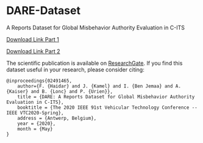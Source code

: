 # DARE-Dataset
A Reports Dataset for Global Misbehavior Authority Evaluation in C-ITS

[Download Link Part 1](https://bit.ly/3g7bD3a "DARE Dataset Part 1")

[Download Link Part 2](https://bit.ly/2YetvmN "DARE Dataset Part 2")

The scientific publication is available on [ResearchGate](https://www.researchgate.net/publication/340547388_DARE_A_Reports_Dataset_for_Global_Misbehavior_Authority_Evaluation_in_C-ITS). If you find this dataset useful in your research, please consider citing:

    @inproceedings{02491465,
        author={F. {Haidar} and J. {Kamel} and I. {Ben Jemaa} and A. {Kaiser} and B. {Lonc} and P. {Urien}},
        title = {DARE: A Reports Dataset for Global Misbehavior Authority Evaluation in C-ITS},
        booktitle = {The 2020 IEEE 91st Vehicular Technology Conference -- IEEE VTC2020-Spring},
        address = {Antwerp, Belgium},
        year = {2020},
        month = {May}
    }
